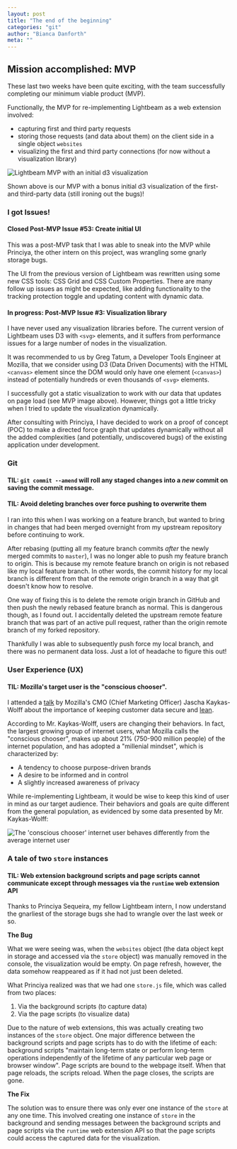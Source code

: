 ```yaml
---
layout: post
title: "The end of the beginning"
categories: "git"
author: "Bianca Danforth"
meta: ""
---
```


## Mission accomplished: MVP

These last two weeks have been quite exciting, with the team successfully completing our minimum viable product (MVP).

Functionally, the MVP for re-implementing Lightbeam as a web extension involved:

* capturing first and third party requests
* storing those requests (and data about them) on the client side in a single object `websites`
* visualizing the first and third party connections (for now without a visualization library)

<img src="http://biancadanforth.com/images/initial-d3-vis.png" alt="Lightbeam MVP with an initial d3 visualization">

Shown above is our MVP with a bonus initial d3 visualization of the first- and third-party data (still ironing out the bugs)!

### I got Issues!

#### Closed Post-MVP Issue #53: Create initial UI
This was a post-MVP task that I was able to sneak into the MVP while Princiya, the other intern on this project, was wrangling some gnarly storage bugs.

The UI from the previous version of Lightbeam was rewritten using some new CSS tools: CSS Grid and CSS Custom Properties. There are many follow up issues as might be expected, like adding functionality to the tracking protection toggle and updating content with dynamic data.
 
#### In progress: Post-MVP Issue #3: Visualization library
I have never used any visualization libraries before. The current version of Lightbeam uses D3 with `<svg>` elements, and it suffers from performance issues for a large number of nodes in the visualization.

It was recommended to us by Greg Tatum, a Developer Tools Engineer at Mozilla, that we consider using D3 (Data Driven Documents) with the HTML `<canvas>` element since the DOM would only have one element (`<canvas>`) instead of potentially hundreds or even thousands of `<svg>` elements.

I successfully got a static visualization to work with our data that updates on page load (see MVP image above). However, things got a little tricky when I tried to update the visualization dynamically.

After consulting with Princiya, I have decided to work on a proof of concept (POC) to make a directed force graph that updates dynamically without all the added complexities (and potentially, undiscovered bugs) of the existing application under development.

### Git

#### TIL: `git commit --amend` will roll any staged changes into a *new* commit on saving the commit message.

#### TIL: Avoid deleting branches over force pushing to overwrite them
I ran into this when I was working on a feature branch, but wanted to bring in changes that had been merged overnight from my upstream repository before continuing to work.

After rebasing (putting all my feature branch commits *after* the newly merged commits to `master`), I was no longer able to push my feature branch to origin. This is because my remote feature branch on origin is not rebased like my local feature branch. In other words, the commit history for my local branch is different from that of the remote origin branch in a way that git doesn't know how to resolve.

One way of fixing this is to delete the remote origin branch in GitHub and then push the newly rebased feature branch as normal. This is dangerous though, as I found out. I accidentally deleted the upstream remote feature branch that was part of an active pull request, rather than the origin remote branch of my forked repository.

Thankfully I was able to subsequently push force my local branch, and there was no permanent data loss. Just a lot of headache to figure this out!

### User Experience (UX)

#### TIL: Mozilla's target user is the "conscious chooser".

I attended a [talk](https://prezi.com/view/SzGGogdcUbwddBBEGnTa/) by Mozilla's CMO (Chief Marketing Officer) Jascha Kaykas-Wolff about the importance of keeping customer data secure and [lean](https://www.mozilla.org/en-US/about/policy/lean-data/).

According to Mr. Kaykas-Wolff, users are changing their behaviors. In fact, the largest growing group of internet users, what Mozilla calls the "conscious chooser", makes up about 21% (750-900 million people) of the internet population, and has adopted a "millenial mindset", which is characterized by:

* A tendency to choose purpose-driven brands
* A desire to be informed and in control
* A slightly increased awareness of privacy

While re-implementing Lightbeam, it would be wise to keep this kind of user in mind as our target audience. Their behaviors and goals are quite different from the general population, as evidenced by some data presented by Mr. Kaykas-Wolff:

<img src="http://biancadanforth.com/images/jascha-kaykas-wolff-conscious-chooser.png" alt="The 'conscious chooser' internet user behaves differently from the average internet user">
 
### A tale of two `store` instances

#### TIL: Web extension background scripts and page scripts cannot communicate except through messages via the `runtime` web extension API

Thanks to Princiya Sequeira, my fellow Lightbeam intern, I now understand the gnarliest of the storage bugs she had to wrangle over the last week or so.

**The Bug**

What we were seeing was, when the `websites` object (the data object kept in storage and accessed via the `store` object) was manually removed in the console, the visualization would be empty. On page refresh, however, the data somehow reappeared as if it had not just been deleted.

What Princiya realized was that we had one `store.js` file, which was called from two places:
1. Via the background scripts (to capture data)
2. Via the page scripts (to visualize data)

Due to the nature of web extensions, this was actually creating two instances of the `store` object. One major difference between the background scripts and page scripts has to do with the lifetime of each: background scripts "maintain long-term state or perform long-term operations independently of the lifetime of any particular web page or browser window". Page scripts are bound to the webpage itself. When that page reloads, the scripts reload. When the page closes, the scripts are gone.

**The Fix**

The solution was to ensure there was only ever one instance of the `store` at any one time. This involved creating one instance of `store` in the background and sending messages between the background scripts and page scripts via the `runtime` web extension API so that the page scripts could access the captured data for the visualization.